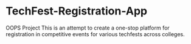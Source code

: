 # TechFest-Registration-App
OOPS Project
This is an attempt to create a one-stop platform for registration in competitive events for various techfests across colleges.
